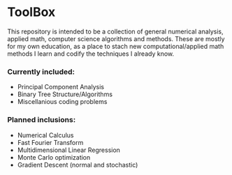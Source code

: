 # ToolBox

This repository is intended to be a collection of general numerical analysis, applied math, computer science algorithms and methods. These are mostly for my own education, as a place to stach new computational/applied math methods I learn and codify the techniques I already know.

### Currently included:
- Principal Component Analysis
- Binary Tree Structure/Algorithms
- Miscellanious coding problems

### Planned inclusions:
- Numerical Calculus
- Fast Fourier Transform
- Multidimensional Linear Regression
- Monte Carlo optimization
- Gradient Descent (normal and stochastic)
